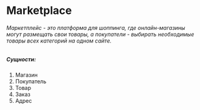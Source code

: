 # Marketplace

<h6>Маркетплейс - это платформа для шоппинга, где онлайн-магазины могут размещать свои товары, а покупатели - выбирать необходимые товары всех категорий на одном сайте. </h6>
  
  <h5>Сущности:</h5>
  <ol>
  <li>Магазин
    <li>Покупатель
      <li>Товар
        <li>Заказ
          <li>Адрес
</ol>
